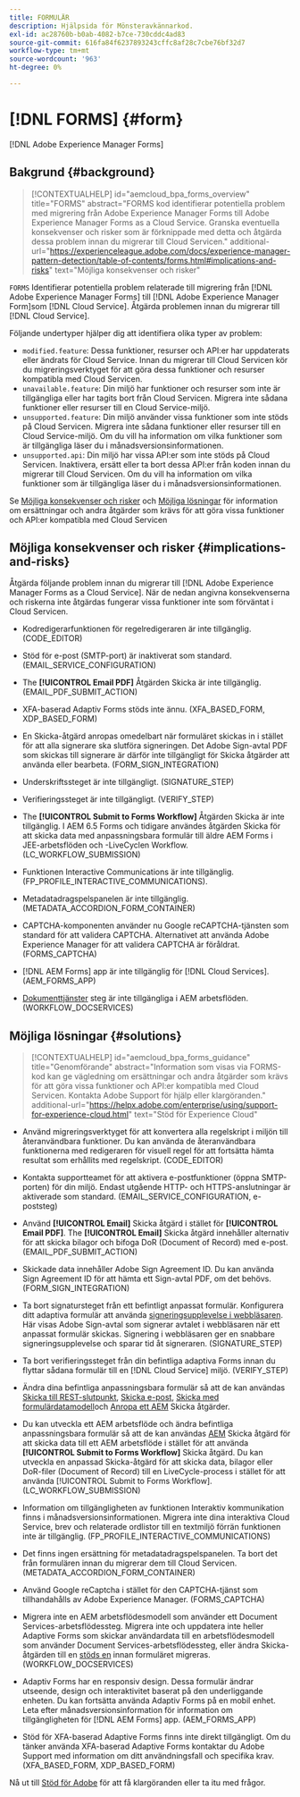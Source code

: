 ```yaml
---
title: FORMULÄR
description: Hjälpsida för Mönsteravkännarkod.
exl-id: ac28760b-b0ab-4082-b7ce-730cddc4ad83
source-git-commit: 616fa84f6237893243cffc8af28c7cbe76bf32d7
workflow-type: tm+mt
source-wordcount: '963'
ht-degree: 0%

---
```


# [!DNL FORMS] {#form}

[!DNL Adobe Experience Manager Forms]

## Bakgrund {#background}

>[!CONTEXTUALHELP]
>id="aemcloud_bpa_forms_overview"
>title="FORMS"
>abstract="FORMS kod identifierar potentiella problem med migrering från Adobe Experience Manager Forms till Adobe Experience Manager Forms as a Cloud Service. Granska eventuella konsekvenser och risker som är förknippade med detta och åtgärda dessa problem innan du migrerar till Cloud Servicen."
>additional-url="https://experienceleague.adobe.com/docs/experience-manager-pattern-detection/table-of-contents/forms.html#implications-and-risks" text="Möjliga konsekvenser och risker"

`FORMS` Identifierar potentiella problem relaterade till migrering från [!DNL Adobe Experience Manager Forms] till [!DNL Adobe Experience Manager Form]som [!DNL Cloud Service]. Åtgärda problemen innan du migrerar till [!DNL Cloud Service].

Följande undertyper hjälper dig att identifiera olika typer av problem:

* `modified.feature`: Dessa funktioner, resurser och API:er har uppdaterats eller ändrats för Cloud Service. Innan du migrerar till Cloud Servicen kör du migreringsverktyget för att göra dessa funktioner och resurser kompatibla med Cloud Servicen.
* `unavailable.feature`: Din miljö har funktioner och resurser som inte är tillgängliga eller har tagits bort från Cloud Servicen. Migrera inte sådana funktioner eller resurser till en Cloud Service-miljö.
* `unsupported.feature`: Din miljö använder vissa funktioner som inte stöds på Cloud Servicen. Migrera inte sådana funktioner eller resurser till en Cloud Service-miljö. Om du vill ha information om vilka funktioner som är tillgängliga läser du i månadsversionsinformationen.
* `unsupported.api`: Din miljö har vissa API:er som inte stöds på Cloud Servicen. Inaktivera, ersätt eller ta bort dessa API:er från koden innan du migrerar till Cloud Servicen. Om du vill ha information om vilka funktioner som är tillgängliga läser du i månadsversionsinformationen.

Se [Möjliga konsekvenser och risker](#implications-and-risks) och [Möjliga lösningar](#solutions) för information om ersättningar och andra åtgärder som krävs för att göra vissa funktioner och API:er kompatibla med Cloud Servicen

## Möjliga konsekvenser och risker {#implications-and-risks}

Åtgärda följande problem innan du migrerar till [!DNL Adobe Experience Manager Forms as a Cloud Service]. När de nedan angivna konsekvenserna och riskerna inte åtgärdas fungerar vissa funktioner inte som förväntat i Cloud Servicen.

* Kodredigerarfunktionen för regelredigeraren är inte tillgänglig. (CODE_EDITOR)

* Stöd för e-post (SMTP-port) är inaktiverat som standard. (EMAIL_SERVICE_CONFIGURATION)

* The **[!UICONTROL Email PDF]** Åtgärden Skicka är inte tillgänglig.(EMAIL_PDF_SUBMIT_ACTION)

* XFA-baserad Adaptiv Forms stöds inte ännu. (XFA_BASED_FORM, XDP_BASED_FORM)

* En Skicka-åtgärd anropas omedelbart när formuläret skickas in i stället för att alla signerare ska slutföra signeringen. Det Adobe Sign-avtal PDF som skickas till signerare är därför inte tillgängligt för Skicka åtgärder att använda eller bearbeta. (FORM_SIGN_INTEGRATION)

* Underskriftssteget är inte tillgängligt. (SIGNATURE_STEP)

* Verifieringssteget är inte tillgängligt. (VERIFY_STEP)

* The **[!UICONTROL Submit to Forms Workflow]** Åtgärden Skicka är inte tillgänglig. I AEM 6.5 Forms och tidigare användes åtgärden Skicka för att skicka data med anpassningsbara formulär till äldre AEM Forms i JEE-arbetsflöden och -LiveCyclen Workflow. (LC_WORKFLOW_SUBMISSION)

* Funktionen Interactive Communications är inte tillgänglig.  (FP_PROFILE_INTERACTIVE_COMMUNICATIONS).

* Metadatadragspelspanelen är inte tillgänglig. (METADATA_ACCORDION_FORM_CONTAINER)

* CAPTCHA-komponenten använder nu Google reCAPTCHA-tjänsten som standard för att validera CAPTCHA. Alternativet att använda Adobe Experience Manager för att validera CAPTCHA är föråldrat. (FORMS_CAPTCHA)

* [!DNL AEM Forms] app är inte tillgänglig för [!DNL Cloud Services]. (AEM_FORMS_APP)

* [Dokumenttjänster](https://experienceleague.adobe.com/docs/experience-manager-65/forms/install-aem-forms/osgi-installation/install-configure-document-services.html?lang=en#deployment-topology) steg är inte tillgängliga i AEM arbetsflöden. (WORKFLOW_DOCSERVICES)

## Möjliga lösningar {#solutions}

>[!CONTEXTUALHELP]
>id="aemcloud_bpa_forms_guidance"
>title="Genomförande"
>abstract="Information som visas via FORMS-kod kan ge vägledning om ersättningar och andra åtgärder som krävs för att göra vissa funktioner och API:er kompatibla med Cloud Servicen. Kontakta Adobe Support för hjälp eller klargöranden."
>additional-url="https://helpx.adobe.com/enterprise/using/support-for-experience-cloud.html" text="Stöd för Experience Cloud"

* Använd migreringsverktyget för att konvertera alla regelskript i miljön till återanvändbara funktioner. Du kan använda de återanvändbara funktionerna med redigeraren för visuell regel för att fortsätta hämta resultat som erhållits med regelskript. (CODE_EDITOR)

* Kontakta supportteamet för att aktivera e-postfunktioner (öppna SMTP-porten) för din miljö. Endast utgående HTTP- och HTTPS-anslutningar är aktiverade som standard. (EMAIL_SERVICE_CONFIGURATION, e-poststeg)

* Använd **[!UICONTROL Email]** Skicka åtgärd i stället för **[!UICONTROL Email PDF]**. The **[!UICONTROL Email]** Skicka åtgärd innehåller alternativ för att skicka bilagor och bifoga DoR (Document of Record) med e-post. (EMAIL_PDF_SUBMIT_ACTION)

* Skickade data innehåller Adobe Sign Agreement ID. Du kan använda Sign Agreement ID för att hämta ett Sign-avtal PDF, om det behövs.  (FORM_SIGN_INTEGRATION)

* Ta bort signatursteget från ett befintligt anpassat formulär. Konfigurera ditt adaptiva formulär att använda [signeringsupplevelse i webbläsaren](https://medium.com/adobetech/using-adobe-sign-to-e-sign-an-adaptive-form-heres-the-best-way-to-do-it-dc3e15f9b684). Här visas Adobe Sign-avtal som signerar avtalet i webbläsaren när ett anpassat formulär skickas. Signering i webbläsaren ger en snabbare signeringsupplevelse och sparar tid åt signeraren. (SIGNATURE_STEP)

* Ta bort verifieringssteget från din befintliga adaptiva Forms innan du flyttar sådana formulär till en [!DNL Cloud Service] miljö. (VERIFY_STEP)

* Ändra dina befintliga anpassningsbara formulär så att de kan användas [Skicka till REST-slutpunkt](https://experienceleague.adobe.com/docs/experience-manager-forms-cloud-service/forms/create-an-adaptive-form/configure-submit-actions-and-metadata-submission/configuring-submit-actions.html#submit-to-rest-endpoint), [Skicka e-post](https://experienceleague.adobe.com/docs/experience-manager-forms-cloud-service/forms/create-an-adaptive-form/configure-submit-actions-and-metadata-submission/configuring-submit-actions.html#send-email), [Skicka med formulärdatamodell](https://experienceleague.adobe.com/docs/experience-manager-forms-cloud-service/forms/create-an-adaptive-form/configure-submit-actions-and-metadata-submission/configuring-submit-actions.html#submit-using-form-data-model)och [Anropa ett AEM](https://experienceleague.adobe.com/docs/experience-manager-forms-cloud-service/forms/create-an-adaptive-form/configure-submit-actions-and-metadata-submission/configuring-submit-actions.html#invoke-an-aem-workflow) Skicka åtgärder.

* Du kan utveckla ett AEM arbetsflöde och ändra befintliga anpassningsbara formulär så att de kan användas [AEM](https://experienceleague.adobe.com/docs/experience-manager-forms-cloud-service/forms/create-an-adaptive-form/configure-submit-actions-and-metadata-submission/configuring-submit-actions.html#invoke-an-aem-workflow) Skicka åtgärd för att skicka data till ett AEM arbetsflöde i stället för att använda **[!UICONTROL Submit to Forms Workflow]** Skicka åtgärd. Du kan utveckla en anpassad Skicka-åtgärd för att skicka data, bilagor eller DoR-filer (Document of Record) till en LiveCycle-process i stället för att använda [!UICONTROL Submit to Forms Workflow]. (LC_WORKFLOW_SUBMISSION)

* Information om tillgängligheten av funktionen Interaktiv kommunikation finns i månadsversionsinformationen. Migrera inte dina interaktiva Cloud Service, brev och relaterade ordlistor till en textmiljö förrän funktionen inte är tillgänglig. (FP_PROFILE_INTERACTIVE_COMMUNICATIONS)

* Det finns ingen ersättning för metadatadragspelspanelen. Ta bort det från formulären innan du migrerar dem till Cloud Servicen.(METADATA_ACCORDION_FORM_CONTAINER)

* Använd Google reCaptcha i stället för den CAPTCHA-tjänst som tillhandahålls av Adobe Experience Manager. (FORMS_CAPTCHA)

* Migrera inte en AEM arbetsflödesmodell som använder ett Document Services-arbetsflödessteg. Migrera inte och uppdatera inte heller Adaptive Forms som skickar användardata till en arbetsflödesmodell som använder Document Services-arbetsflödessteg, eller ändra Skicka-åtgärden till en [stöds en](https://experienceleague.adobe.com/docs/experience-manager-forms-cloud-service/forms/create-an-adaptive-form/configure-submit-actions-and-metadata-submission/configuring-submit-actions.html) innan formuläret migreras. (WORKFLOW_DOCSERVICES)

* Adaptiv Forms har en responsiv design. Dessa formulär ändrar utseende, design och interaktivitet baserat på den underliggande enheten. Du kan fortsätta använda Adaptiv Forms på en mobil enhet. Leta efter månadsversionsinformation för information om tillgängligheten för [!DNL AEM Forms] app. (AEM_FORMS_APP)

* Stöd för XFA-baserad Adaptive Forms finns inte direkt tillgängligt. Om du tänker använda XFA-baserad Adaptive Forms kontaktar du Adobe Support med information om ditt användningsfall och specifika krav.(XFA_BASED_FORM, XDP_BASED_FORM)

Nå ut till [Stöd för Adobe](https://helpx.adobe.com/enterprise/using/support-for-experience-cloud.html) för att få klargöranden eller ta itu med frågor.
